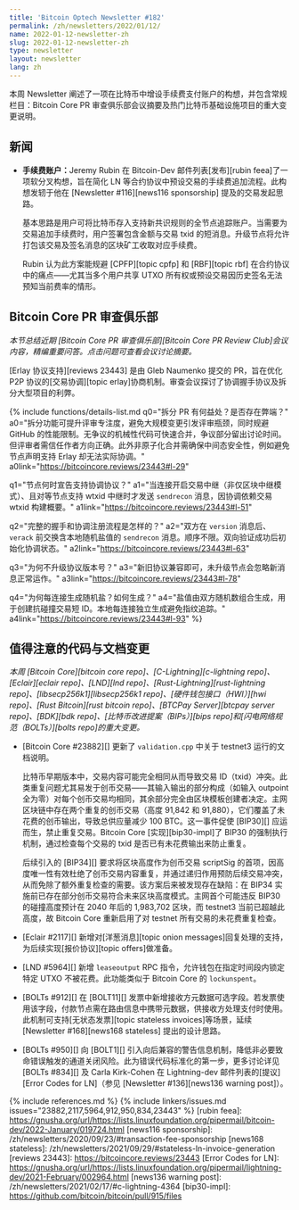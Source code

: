```yaml
---
title: 'Bitcoin Optech Newsletter #182'
permalink: /zh/newsletters/2022/01/12/
name: 2022-01-12-newsletter-zh
slug: 2022-01-12-newsletter-zh
type: newsletter
layout: newsletter
lang: zh
---
```

本周 Newsletter 阐述了一项在比特币中增设手续费支付账户的构想，并包含常规栏目：Bitcoin Core PR 审查俱乐部会议摘要及热门比特币基础设施项目的重大变更说明。

## 新闻

- ​**​<!--fee-accounts-->​**​**​手续费账户：​**​ Jeremy Rubin 在 Bitcoin-Dev 邮件列表[发布][rubin feea]了一项软分叉构想，旨在简化 LN 等合约协议中预设交易的手续费追加流程。此构想发轫于他在 [Newsletter #116][news116 sponsorship] 提及的交易发起思路。

  基本思路是用户可将比特币存入支持新共识规则的全节点追踪账户。当需要为交易追加手续费时，用户签署包含金额与交易 txid 的短消息。升级节点将允许打包该交易及签名消息的区块矿工收取对应手续费。

  Rubin 认为此方案能规避 [CPFP][topic cpfp] 和 [RBF][topic rbf] 在合约协议中的痛点——尤其当多个用户共享 UTXO 所有权或预设交易因历史签名无法预知当前费率的情形。

## Bitcoin Core PR 审查俱乐部

*本节总结近期 [Bitcoin Core PR 审查俱乐部][Bitcoin Core PR Review Club]会议内容，精编重要问答。点击问题可查看会议讨论摘要。*

[Erlay 协议支持][reviews 23443] 是由 Gleb Naumenko 提交的 PR，旨在优化 P2P 协议的[交易协调][topic erlay]协商机制。审查会议探讨了协调握手协议及拆分大型项目的利弊。

{% include functions/details-list.md
  q0="<!--q0-->拆分 PR 有何益处？是否存在弊端？"
  a0="拆分功能可提升评审专注度，避免大规模变更引发评审瓶颈，同时规避 GitHub 的性能限制。无争议的机械性代码可快速合并，争议部分留出讨论时间。但评审者需信任作者方向正确。此外非原子化合并需确保中间态安全性，例如避免节点声明支持 Erlay 却无法实际协调。"
  a0link="https://bitcoincore.reviews/23443#l-29"

  q1="<!--q1-->节点何时宣告支持协调协议？"
  a1="当连接开启交易中继（非仅区块中继模式）、且对等节点支持 wtxid 中继时才发送 `sendrecon` 消息，因协调依赖交易 wtxid 构建概要。"
  a1link="https://bitcoincore.reviews/23443#l-51"

  q2="<!--q2-->完整的握手和协调注册流程是怎样的？"
  a2="双方在 `version` 消息后、`verack` 前交换含本地随机盐值的 `sendrecon` 消息。顺序不限。双向验证成功后初始化协调状态。"
  a2link="https://bitcoincore.reviews/23443#l-63"

  q3="<!--q3-->为何不升级协议版本号？"
  a3="新旧协议兼容即可，未升级节点会忽略新消息正常运作。"
  a3link="https://bitcoincore.reviews/23443#l-78"

  q4="<!--q4-->为何每连接生成随机盐？如何生成？"
  a4="盐值由双方随机数组合生成，用于创建抗碰撞交易短 ID。本地每连接独立生成避免指纹追踪。"
  a4link="https://bitcoincore.reviews/23443#l-93"
%}

## 值得注意的代码与文档变更

*本周 [Bitcoin Core][bitcoin core repo]、[C-Lightning][c-lightning repo]、[Eclair][eclair repo]、[LND][lnd repo]、[Rust-Lightning][rust-lightning repo]、[libsecp256k1][libsecp256k1 repo]、[硬件钱包接口（HWI）][hwi repo]、[Rust Bitcoin][rust bitcoin repo]、[BTCPay Server][btcpay server repo]、[BDK][bdk repo]、[比特币改进提案（BIPs）][bips repo]和[闪电网络规范（BOLTs）][bolts repo]的重大变更。*

- [Bitcoin Core #23882][] 更新了 `validation.cpp` 中关于 testnet3 运行的文档说明。

  比特币早期版本中，交易内容可能完全相同从而导致交易 ID（txid）冲突。此类重复问题尤其易发于创币交易——其输入输出的部分构成（如输入 outpoint 全为零）对每个创币交易均相同，其余部分完全由区块模板创建者决定。主网区块链中存在两个重复的创币交易（高度 91,842 和 91,880），它们覆盖了未花费的创币输出，导致总供应量减少 100 BTC。这一事件促使 [BIP30][] 应运而生，禁止重复交易。Bitcoin Core [实现][bip30-impl]了 BIP30 的强制执行机制，通过检查每个交易的 txid 是否已有未花费输出来防止重复。

  后续引入的 [BIP34][] 要求将区块高度作为创币交易 scriptSig 的首项，因高度唯一性有效杜绝了创币交易内容重复，并通过递归作用预防后续交易冲突，从而免除了额外重复检查的需要。该方案后来被发现存在缺陷：在 BIP34 实施前已存在部分创币交易符合未来区块高度模式。主网首个可能违反 BIP30 的碰撞高度预计在 2040 年后的 1,983,702 区块，而 testnet3 当前已超越此高度，故 Bitcoin Core 重新启用了对 testnet 所有交易的未花费重复检查。

- [Eclair #2117][] 新增对[洋葱消息][topic onion messages]回复处理的支持，为后续实现[报价协议][topic offers]做准备。

- [LND #5964][] 新增 `leaseoutput` RPC 指令，允许钱包在指定时间段内锁定特定 UTXO 不被花费。此功能类似于 Bitcoin Core 的 `lockunspent`。

- [BOLTs #912][] 在 [BOLT11][] 发票中新增接收方元数据可选字段。若发票使用该字段，付款节点需在路由信息中携带元数据，供接收方处理支付时使用。此机制可支持[无状态发票][topic stateless invoices]等场景，延续 [Newsletter #168][news168 stateless] 提出的设计思路。

- [BOLTs #950][] 向 [BOLT1][] 引入向后兼容的警告信息机制，降低非必要致命错误触发的通道关闭风险。此为错误代码标准化的第一步，更多讨论详见 [BOLTs #834][] 及 Carla Kirk-Cohen 在 Lightning-dev 邮件列表的[提议][Error Codes for LN]（参见 [Newsletter #136][news136 warning post]）。

{% include references.md %}
{% include linkers/issues.md issues="23882,2117,5964,912,950,834,23443" %}
[rubin feea]: https://gnusha.org/url/https://lists.linuxfoundation.org/pipermail/bitcoin-dev/2022-January/019724.html
[news116 sponsorship]: /zh/newsletters/2020/09/23/#transaction-fee-sponsorship
[news168 stateless]: /zh/newsletters/2021/09/29/#stateless-ln-invoice-generation
[reviews 23443]: https://bitcoincore.reviews/23443
[Error Codes for LN]: https://gnusha.org/url/https://lists.linuxfoundation.org/pipermail/lightning-dev/2021-February/002964.html
[news136 warning post]: /zh/newsletters/2021/02/17/#c-lightning-4364
[bip30-impl]: https://github.com/bitcoin/bitcoin/pull/915/files
